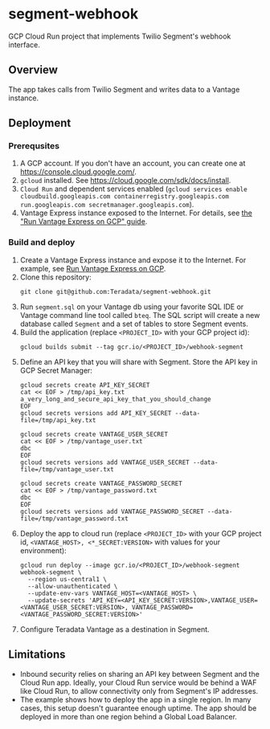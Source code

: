# segment-webhook
GCP Cloud Run project that implements Twilio Segment's webhook interface.

## Overview
The app takes calls from Twilio Segment and writes data to a Vantage instance.

## Deployment

### Prerequsites
1. A GCP account. If you don't have an account, you can create one at https://console.cloud.google.com/.
2. `gcloud` installed. See https://cloud.google.com/sdk/docs/install.
3. `Cloud Run` and dependent services enabled (`gcloud services enable cloudbuild.googleapis.com containerregistry.googleapis.com run.googleapis.com secretmanager.googleapis.com`).
4. Vantage Express instance exposed to the Internet. For details, see [the "Run Vantage Express on GCP" guide](https://quickstarts.teradata.com/docs/17.10/vantage.express.gcp.html).

### Build and deploy

1. Create a Vantage Express instance and expose it to the Internet. For example, see [Run Vantage Express on GCP](https://quickstarts.teradata.com/docs/17.10/vantage.express.gcp.html).
1. Clone this repository:
    ```
    git clone git@github.com:Teradata/segment-webhook.git
    ```
1. Run `segment.sql` on your Vantage db using your favorite SQL IDE or Vantage command line tool called `bteq`. The SQL script will create a new database called `Segment` and a set of tables to store Segment events.
1. Build the application (replace `<PROJECT_ID>` with your GCP project id):
    ```
    gcloud builds submit --tag gcr.io/<PROJECT_ID>/webhook-segment
    ```
1. Define an API key that you will share with Segment. Store the API key in GCP Secret Manager:
    ```
    gcloud secrets create API_KEY_SECRET
    cat << EOF > /tmp/api_key.txt
    a_very_long_and_secure_api_key_that_you_should_change
    EOF
    gcloud secrets versions add API_KEY_SECRET --data-file=/tmp/api_key.txt

    gcloud secrets create VANTAGE_USER_SECRET
    cat << EOF > /tmp/vantage_user.txt
    dbc
    EOF
    gcloud secrets versions add VANTAGE_USER_SECRET --data-file=/tmp/vantage_user.txt

    gcloud secrets create VANTAGE_PASSWORD_SECRET
    cat << EOF > /tmp/vantage_password.txt
    dbc
    EOF
    gcloud secrets versions add VANTAGE_PASSWORD_SECRET --data-file=/tmp/vantage_password.txt
    ```
1. Deploy the app to cloud run (replace `<PROJECT_ID>` with your GCP project id, `<VANTAGE_HOST>, <*_SECRET:VERSION>` with values for your environment):
    ```
    gcloud run deploy --image gcr.io/<PROJECT_ID>/webhook-segment webhook-segment \
      --region us-central1 \
      --allow-unauthenticated \
      --update-env-vars VANTAGE_HOST=<VANTAGE_HOST> \
      --update-secrets 'API_KEY=<API_KEY_SECRET:VERSION>,VANTAGE_USER=<VANTAGE_USER_SECRET:VERSION>, VANTAGE_PASSWORD=<VANTAGE_PASSWORD_SECRET:VERSION>'

    ```
1. Configure Teradata Vantage as a destination in Segment.

## Limitations

* Inbound security relies on sharing an API key between Segment and the Cloud Run app. Ideally, your Cloud Run service would be behind a WAF like Cloud Run, to allow connectivity only from Segment's IP addresses.
* The example shows how to deploy the app in a single region. In many cases, this setup doesn't guarantee enough uptime. The app should be deployed in more than one region behind a Global Load Balancer.
